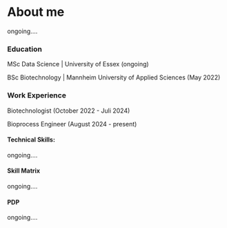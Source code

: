 # About me
ongoing....

### Education

<p> MSc Data Science | University of Essex (ongoing) </p>

<p> BSc Biotechnology | Mannheim University of Applied Sciences (May 2022) </p>

### Work Experience

<p> Biotechnologist (October 2022 - Juli 2024) </p>

<p>Bioprocess Engineer (August 2024 - present) </p>

#### Technical Skills: 

ongoing....

#### Skill Matrix

ongoing....

#### PDP 

ongoing....
